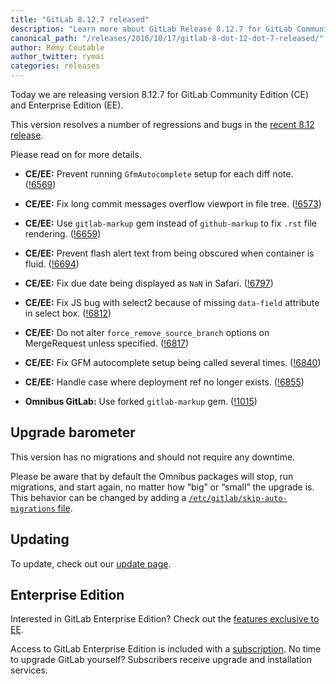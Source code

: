 ```yaml
---
title: "GitLab 8.12.7 released"
description: "Learn more about GitLab Release 8.12.7 for GitLab Community Edition (CE) and Enterprise Edition (EE)"
canonical_path: "/releases/2016/10/17/gitlab-8-dot-12-dot-7-released/"
author: Rémy Coutable
author_twitter: rymai
categories: releases
---
```


Today we are releasing version 8.12.7 for GitLab Community Edition (CE) and
Enterprise Edition (EE).

This version resolves a number of regressions and bugs in the [recent 8.12
release](/releases/2016/09/22/gitlab-8-12-released/).

Please read on for more details.

<!-- more -->

- **CE/EE:** Prevent running `GfmAutocomplete` setup for each diff note. ([!6569])
- **CE/EE:** Fix long commit messages overflow viewport in file tree. ([!6573])
- **CE/EE:** Use `gitlab-markup` gem instead of `github-markup` to fix `.rst` file rendering. ([!6659])
- **CE/EE:** Prevent flash alert text from being obscured when container is fluid. ([!6694])
- **CE/EE:** Fix due date being displayed as `NaN` in Safari. ([!6797])
- **CE/EE:** Fix JS bug with select2 because of missing `data-field` attribute in select box. ([!6812])
- **CE/EE:** Do not alter `force_remove_source_branch` options on MergeRequest unless specified. ([!6817])
- **CE/EE:** Fix GFM autocomplete setup being called several times. ([!6840])
- **CE/EE:** Handle case where deployment ref no longer exists. ([!6855])

- **Omnibus GitLab:** Use forked `gitlab-markup` gem. ([!1015])

[!6569]: https://gitlab.com/gitlab-org/gitlab-ce/merge_requests/6569
[!6573]: https://gitlab.com/gitlab-org/gitlab-ce/merge_requests/6573
[!6659]: https://gitlab.com/gitlab-org/gitlab-ce/merge_requests/6659
[!6694]: https://gitlab.com/gitlab-org/gitlab-ce/merge_requests/6694
[!6797]: https://gitlab.com/gitlab-org/gitlab-ce/merge_requests/6797
[!6812]: https://gitlab.com/gitlab-org/gitlab-ce/merge_requests/6812
[!6817]: https://gitlab.com/gitlab-org/gitlab-ce/merge_requests/6817
[!6840]: https://gitlab.com/gitlab-org/gitlab-ce/merge_requests/6840
[!6855]: https://gitlab.com/gitlab-org/gitlab-ce/merge_requests/6855

[!1015]: https://gitlab.com/gitlab-org/omnibus-gitlab/merge_requests/1015

## Upgrade barometer

This version has no migrations and should not require any downtime.

Please be aware that by default the Omnibus packages will stop, run migrations,
and start again, no matter how “big” or “small” the upgrade is. This behavior
can be changed by adding a [`/etc/gitlab/skip-auto-migrations`
file](http://doc.gitlab.com/omnibus/update/README.html).

## Updating

To update, check out our [update page](/update/).

## Enterprise Edition

Interested in GitLab Enterprise Edition? Check out the [features exclusive to
EE](/features/#enterprise).

Access to GitLab Enterprise Edition is included with a [subscription](/pricing/).
No time to upgrade GitLab yourself? Subscribers receive upgrade and installation
services.
